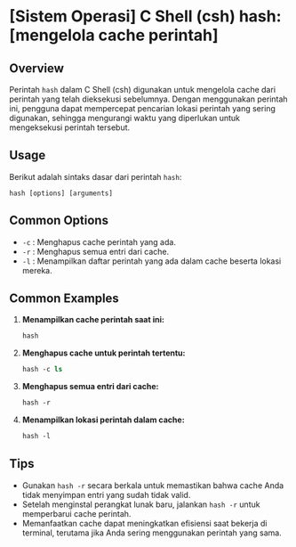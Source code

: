 # [Sistem Operasi] C Shell (csh) hash: [mengelola cache perintah]

## Overview
Perintah `hash` dalam C Shell (csh) digunakan untuk mengelola cache dari perintah yang telah dieksekusi sebelumnya. Dengan menggunakan perintah ini, pengguna dapat mempercepat pencarian lokasi perintah yang sering digunakan, sehingga mengurangi waktu yang diperlukan untuk mengeksekusi perintah tersebut.

## Usage
Berikut adalah sintaks dasar dari perintah `hash`:

```
hash [options] [arguments]
```

## Common Options
- `-c` : Menghapus cache perintah yang ada.
- `-r` : Menghapus semua entri dari cache.
- `-l` : Menampilkan daftar perintah yang ada dalam cache beserta lokasi mereka.

## Common Examples

1. **Menampilkan cache perintah saat ini:**
   ```csh
   hash
   ```

2. **Menghapus cache untuk perintah tertentu:**
   ```csh
   hash -c ls
   ```

3. **Menghapus semua entri dari cache:**
   ```csh
   hash -r
   ```

4. **Menampilkan lokasi perintah dalam cache:**
   ```csh
   hash -l
   ```

## Tips
- Gunakan `hash -r` secara berkala untuk memastikan bahwa cache Anda tidak menyimpan entri yang sudah tidak valid.
- Setelah menginstal perangkat lunak baru, jalankan `hash -r` untuk memperbarui cache perintah.
- Memanfaatkan cache dapat meningkatkan efisiensi saat bekerja di terminal, terutama jika Anda sering menggunakan perintah yang sama.